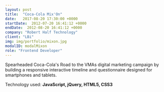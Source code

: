```yaml
---
layout: post
title:  "Coca-Cola Mix'On"
date:   2017-08-20 17:30:00 +0000
startDate:  2012-07-20 16:41:12 +0000
endDate:  2012-08-20 16:41:12 +0000
company: "Robert Half Technology"
client: "LBi"
img: img/portfolio/mixon.jpg
modalID: modalMixon
role: "Frontend Developer"
---
```

Spearheaded Coca-Cola's Road to the VMAs digital marketing campaign by building a responsive interactive timeline and questionnaire designed for smartphones and tablets.

Technology used: **JavaScript, jQuery, HTML5, CSS3**
